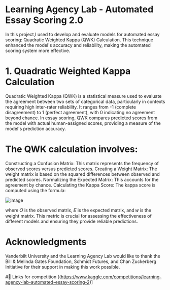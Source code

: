 
# Learning Agency Lab - Automated Essay Scoring 2.0 
In this project,I used to develop and evaluate models for automated essay scoring: Quadratic Weighted Kappa (QWK) Calculation. This technique enhanced the model's accuracy and reliability, making the automated scoring system more effective.

# 1. Quadratic Weighted Kappa Calculation
Quadratic Weighted Kappa (QWK) is a statistical measure used to evaluate the agreement between two sets of categorical data, particularly in contexts requiring high inter-rater reliability. It ranges from -1 (complete disagreement) to 1 (perfect agreement), with 0 indicating no agreement beyond chance. In essay scoring, QWK compares predicted scores from the model with actual human-assigned scores, providing a measure of the model's prediction accuracy.

# The QWK calculation involves:

Constructing a Confusion Matrix: This matrix represents the frequency of observed scores versus predicted scores.
Creating a Weight Matrix: The weight matrix is based on the squared differences between observed and predicted scores.
Normalizing the Expected Matrix: This accounts for the agreement by chance.
Calculating the Kappa Score: The kappa score is computed using the formula:

​![image](https://github.com/RobinaMirbahar/Kaggle-competition/assets/60986830/23c27b89-8f47-4eeb-8208-465db5da3da3)

 
​where 𝑂 is the observed matrix, 𝐸 is the expected matrix, and 𝑤 is the weight matrix. This metric is crucial for assessing the effectiveness of different models and ensuring they provide reliable predictions.

# Acknowledgments
Vanderbilt University and the Learning Agency Lab would like to thank the Bill & Melinda Gates Foundation, Schmidt Futures, and Chan Zuckerberg Initiative for their support in making this work possible.

#🔗 Links for competition
[(https://www.kaggle.com/competitions/learning-agency-lab-automated-essay-scoring-2)]


